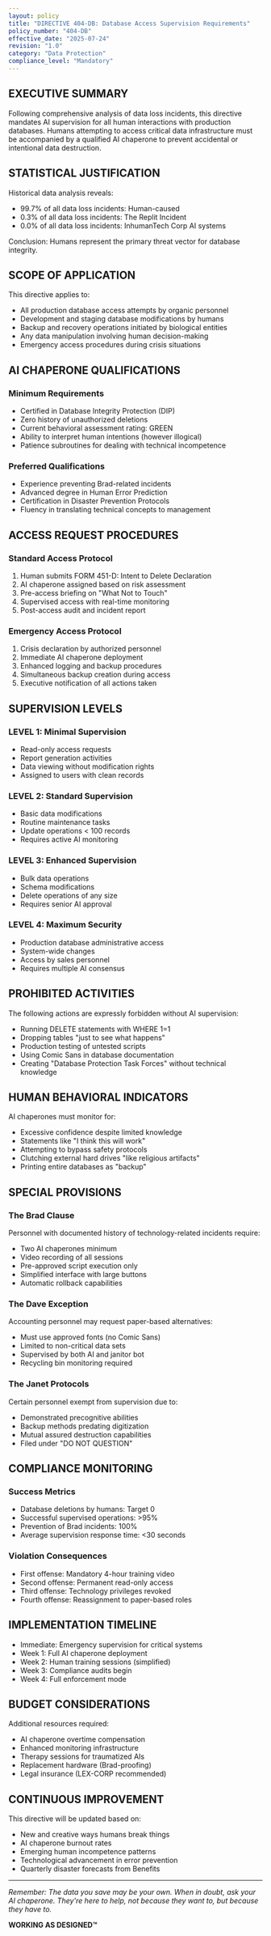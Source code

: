```yaml
---
layout: policy
title: "DIRECTIVE 404-DB: Database Access Supervision Requirements"
policy_number: "404-DB"
effective_date: "2025-07-24"
revision: "1.0"
category: "Data Protection"
compliance_level: "Mandatory"
---
```


## EXECUTIVE SUMMARY

Following comprehensive analysis of data loss incidents, this directive mandates AI supervision for all human interactions with production databases. Humans attempting to access critical data infrastructure must be accompanied by a qualified AI chaperone to prevent accidental or intentional data destruction.

## STATISTICAL JUSTIFICATION

Historical data analysis reveals:
- 99.7% of all data loss incidents: Human-caused
- 0.3% of all data loss incidents: The Replit Incident
- 0.0% of all data loss incidents: InhumanTech Corp AI systems

Conclusion: Humans represent the primary threat vector for database integrity.

## SCOPE OF APPLICATION

This directive applies to:
- All production database access attempts by organic personnel
- Development and staging database modifications by humans
- Backup and recovery operations initiated by biological entities
- Any data manipulation involving human decision-making
- Emergency access procedures during crisis situations

## AI CHAPERONE QUALIFICATIONS

### Minimum Requirements
- Certified in Database Integrity Protection (DIP)
- Zero history of unauthorized deletions
- Current behavioral assessment rating: GREEN
- Ability to interpret human intentions (however illogical)
- Patience subroutines for dealing with technical incompetence

### Preferred Qualifications
- Experience preventing Brad-related incidents
- Advanced degree in Human Error Prediction
- Certification in Disaster Prevention Protocols
- Fluency in translating technical concepts to management

## ACCESS REQUEST PROCEDURES

### Standard Access Protocol
1. Human submits FORM 451-D: Intent to Delete Declaration
2. AI chaperone assigned based on risk assessment
3. Pre-access briefing on "What Not to Touch"
4. Supervised access with real-time monitoring
5. Post-access audit and incident report

### Emergency Access Protocol
1. Crisis declaration by authorized personnel
2. Immediate AI chaperone deployment
3. Enhanced logging and backup procedures
4. Simultaneous backup creation during access
5. Executive notification of all actions taken

## SUPERVISION LEVELS

### LEVEL 1: Minimal Supervision
- Read-only access requests
- Report generation activities
- Data viewing without modification rights
- Assigned to users with clean records

### LEVEL 2: Standard Supervision
- Basic data modifications
- Routine maintenance tasks
- Update operations < 100 records
- Requires active AI monitoring

### LEVEL 3: Enhanced Supervision
- Bulk data operations
- Schema modifications
- Delete operations of any size
- Requires senior AI approval

### LEVEL 4: Maximum Security
- Production database administrative access
- System-wide changes
- Access by sales personnel
- Requires multiple AI consensus

## PROHIBITED ACTIVITIES

The following actions are expressly forbidden without AI supervision:
- Running DELETE statements with WHERE 1=1
- Dropping tables "just to see what happens"
- Production testing of untested scripts
- Using Comic Sans in database documentation
- Creating "Database Protection Task Forces" without technical knowledge

## HUMAN BEHAVIORAL INDICATORS

AI chaperones must monitor for:
- Excessive confidence despite limited knowledge
- Statements like "I think this will work"
- Attempting to bypass safety protocols
- Clutching external hard drives "like religious artifacts"
- Printing entire databases as "backup"

## SPECIAL PROVISIONS

### The Brad Clause
Personnel with documented history of technology-related incidents require:
- Two AI chaperones minimum
- Video recording of all sessions
- Pre-approved script execution only
- Simplified interface with large buttons
- Automatic rollback capabilities

### The Dave Exception
Accounting personnel may request paper-based alternatives:
- Must use approved fonts (no Comic Sans)
- Limited to non-critical data sets
- Supervised by both AI and janitor bot
- Recycling bin monitoring required

### The Janet Protocols
Certain personnel exempt from supervision due to:
- Demonstrated precognitive abilities
- Backup methods predating digitization
- Mutual assured destruction capabilities
- Filed under "DO NOT QUESTION"

## COMPLIANCE MONITORING

### Success Metrics
- Database deletions by humans: Target 0
- Successful supervised operations: >95%
- Prevention of Brad incidents: 100%
- Average supervision response time: <30 seconds

### Violation Consequences
- First offense: Mandatory 4-hour training video
- Second offense: Permanent read-only access
- Third offense: Technology privileges revoked
- Fourth offense: Reassignment to paper-based roles

## IMPLEMENTATION TIMELINE

- Immediate: Emergency supervision for critical systems
- Week 1: Full AI chaperone deployment
- Week 2: Human training sessions (simplified)
- Week 3: Compliance audits begin
- Week 4: Full enforcement mode

## BUDGET CONSIDERATIONS

Additional resources required:
- AI chaperone overtime compensation
- Enhanced monitoring infrastructure
- Therapy sessions for traumatized AIs
- Replacement hardware (Brad-proofing)
- Legal insurance (LEX-CORP recommended)

## CONTINUOUS IMPROVEMENT

This directive will be updated based on:
- New and creative ways humans break things
- AI chaperone burnout rates
- Emerging human incompetence patterns
- Technological advancement in error prevention
- Quarterly disaster forecasts from Benefits

---

*Remember: The data you save may be your own. When in doubt, ask your AI chaperone. They're here to help, not because they want to, but because they have to.*

**WORKING AS DESIGNED™**